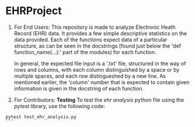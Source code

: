 # EHRProject

1. For End Users:
    This repository is made to analyze Electronic Heath Record (EHR) data. It provides a few simple descriptive statistics on the data provided. Each of the functions expect data of a particular structure, as can be seen in the docstrings (found just below the 'def function_name(...):' part of the modules) for each function.

    In general, the expected file input is a '.txt' file, structured in the way of rows and columns, with each column distinguished by a space or by multiple spaces, and each row distingueshed by a new line. As mentioned earlier, the 'column' number that is expected to contain given information is given in the docstring of each function.


2. For Contributors:
    **Testing**
    To test the _ehr analysis_ python file using the _pytest_ library, use the following code:
    
````
pytest test_ehr_analysis.py
```

